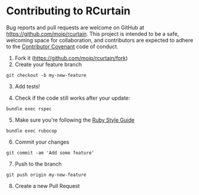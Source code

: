 # Contributing to RCurtain

Bug reports and pull requests are welcome on GitHub at https://github.com/moip/rcurtain. This project is intended to be a safe, welcoming space for collaboration, and contributors are expected to adhere to the [Contributor Covenant](http://contributor-covenant.org) code of conduct.

1. Fork it (https://github.com/moip/rcurtain/fork)
2. Create your feature branch

```
git checkout -b my-new-feature
```

3. Add tests!

4. Check if the code still works after your update:

```
bundle exec rspec
```

5. Make sure you're following the [Ruby Style Guide](https://github.com/rubocop-hq/ruby-style-guide)

```
bundle exec rubocop
```

6. Commit your changes

```
git commit -am 'Add some feature'
```

7. Push to the branch

```
git push origin my-new-feature
```

8. Create a new Pull Request
